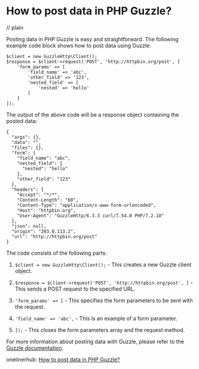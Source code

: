 # How to post data in PHP Guzzle?
// plain

Posting data in PHP Guzzle is easy and straightforward. The following example code block shows how to post data using Guzzle:

```
$client = new GuzzleHttp\Client();
$response = $client->request('POST', 'http://httpbin.org/post', [
    'form_params' => [
        'field_name' => 'abc',
        'other_field' => '123',
        'nested_field' => [
            'nested' => 'hello'
        ]
    ]
]);
```

The output of the above code will be a response object containing the posted data:

```
{
  "args": {},
  "data": "",
  "files": {},
  "form": {
    "field_name": "abc",
    "nested_field": {
      "nested": "hello"
    },
    "other_field": "123"
  },
  "headers": {
    "Accept": "*/*",
    "Content-Length": "60",
    "Content-Type": "application/x-www-form-urlencoded",
    "Host": "httpbin.org",
    "User-Agent": "GuzzleHttp/6.3.3 curl/7.54.0 PHP/7.2.10"
  },
  "json": null,
  "origin": "203.0.113.2",
  "url": "http://httpbin.org/post"
}
```

The code consists of the following parts:

1. `$client = new GuzzleHttp\Client();` - This creates a new Guzzle client object.

2. `$response = $client->request('POST', 'http://httpbin.org/post', [` - This sends a POST request to the specified URL.

3. `'form_params' => [` - This specifies the form parameters to be sent with the request.

4. `'field_name' => 'abc',` - This is an example of a form parameter.

5. `]);` - This closes the form parameters array and the request method.

For more information about posting data with Guzzle, please refer to the [Guzzle documentation](http://docs.guzzlephp.org/en/stable/quickstart.html#sending-form-fields).

onelinerhub: [How to post data in PHP Guzzle?](https://onelinerhub.com/php-guzzle/how-to-post-data-in-php-guzzle)